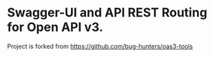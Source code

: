 # Swagger-UI and API REST Routing for Open API v3.

Project is forked from https://github.com/bug-hunters/oas3-tools